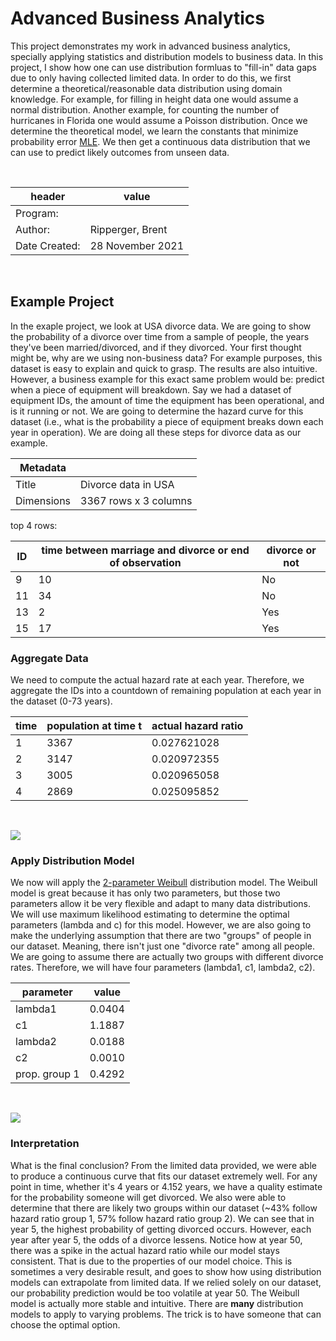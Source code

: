 # Advanced Business Analytics

This project demonstrates my work in advanced business analytics, specially applying statistics and distribution models to business data. In this project, I show how one can use distribution formluas to "fill-in" data gaps due to only having collected limited data. In order to do this, we first determine a theoretical/reasonable data distribution using domain knowledge. For example, for filling in height data one would assume a normal distribution. Another example, for counting the number of hurricanes in Florida one would assume a Poisson distribution. Once we determine the theoretical model, we learn the constants that minimize probability error [MLE](https://towardsdatascience.com/probability-concepts-explained-maximum-likelihood-estimation-c7b4342fdbb1). We then get a continuous data distribution that we can use to predict likely outcomes from unseen data.

<br>

|header            |value                                                                              |
|------------------|-----------------------------------------------------------------------------------|
|Program:          |                                                                                   |
|Author:           |Ripperger, Brent                                                                   |
|Date Created:     |28 November 2021                                                                   |

<br>

## Example Project

In the exaple project, we look at USA divorce data. We are going to show the probability of a divorce over time from a sample of people, the years they've been married/divorced, and if they divorced. Your first thought might be, why are we using non-business data? For example purposes, this dataset is easy to explain and quick to grasp. The results are also intuitive. However, a business example for this exact same problem would be: predict when a piece of equipment will breakdown. Say we had a dataset of equipment IDs, the amount of time the equipment has been operational, and is it running or not. We are going to determine the hazard curve for this dataset (i.e., what is the probability a piece of equipment breaks down each year in operation). We are doing all these steps for divorce data as our example. 

|Metadata  |                      |
|----------|----------------------|
|Title     |Divorce data in USA   |
|Dimensions|3367 rows x 3 columns |

top 4 rows:

|ID |time between marriage and divorce or end of observation|divorce or not|
|---|-------------------------------------------------------|--------------|
|9  |10                                                     |No            |
|11 |34                                                     |No            |
|13 |2                                                      |Yes           |
|15 |17                                                     |Yes           |

### Aggregate Data

We need to compute the actual hazard rate at each year. Therefore, we aggregate the IDs into a countdown of remaining population at each year in the dataset (0-73 years). 

|time|population at time t|actual hazard ratio|
|----|--------------------|--------------|
|1   |3367                |0.027621028   |
|2   |3147                |0.020972355   |
|3   |3005                |0.020965058   |
|4   |2869                |0.025095852   |

<br>

![](https://bmripper.github.io/hazard_ratio.png)
<br>

### Apply Distribution Model

We now will apply the [2-parameter Weibull](https://en.wikipedia.org/wiki/Weibull_distribution) distribution model. The Weibull model is great because it has only two parameters, but those two parameters allow it be very flexible and adapt to many data distributions. We will use maximum likelihood estimating to determine the optimal parameters (lambda and c) for this model. However, we are also going to make the underlying assumption that there are two "groups" of people in our dataset. Meaning, there isn't just one "divorce rate" among all people. We are going to assume there are actually two groups with different divorce rates. Therefore, we will have four parameters (lambda1, c1, lambda2, c2). 

|parameter     |value  |
|--------------|-------|
|lambda1       |0.0404 |
|c1            |1.1887 |
|lambda2       |0.0188 |
|c2            |0.0010 |
|prop. group 1 |0.4292 |

<br>

![](https://bmripper.github.io/hazard_ratio_predict.png)

### Interpretation

What is the final conclusion? From the limited data provided, we were able to produce a continuous curve that fits our dataset extremely well. For any point in time, whether it's 4 years or 4.152 years, we have a quality estimate for the probability someone will get divorced. We also were able to determine that there are likely two groups within our dataset (~43% follow hazard ratio group 1, 57% follow hazard ratio group 2). We can see that in year 5, the highest probability of getting divorced occurs. However, each year after year 5, the odds of a divorce lessens. Notice how at year 50, there was a spike in the actual hazard ratio while our model stays consistent. That is due to the properties of our model choice. This is sometimes a very desirable result, and goes to show how using distribution models can extrapolate from limited data. If we relied solely on our dataset, our probability prediction would be too volatile at year 50. The Weibull model is actually more stable and intuitive. There are **many** distribution models to apply to varying problems. The trick is to have someone that can choose the optimal option. 
